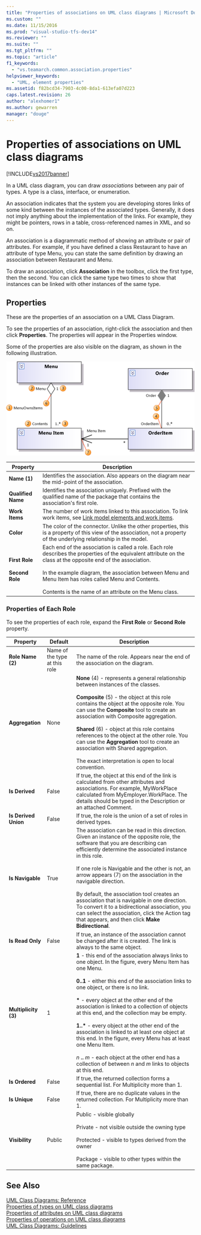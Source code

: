 ```yaml
---
title: "Properties of associations on UML class diagrams | Microsoft Docs"
ms.custom: ""
ms.date: 11/15/2016
ms.prod: "visual-studio-tfs-dev14"
ms.reviewer: ""
ms.suite: ""
ms.tgt_pltfrm: ""
ms.topic: "article"
f1_keywords: 
  - "vs.teamarch.common.association.properties"
helpviewer_keywords: 
  - "UML, element properties"
ms.assetid: f82bcd34-7903-4c00-8da1-613efa07d223
caps.latest.revision: 26
author: "alexhomer1"
ms.author: gewarren
manager: "douge"
---
```

# Properties of associations on UML class diagrams
[!INCLUDE[vs2017banner](../includes/vs2017banner.md)]

In a UML class diagram, you can draw *associations* between any pair of types. A type is a class, interface, or enumeration.  
  
 An association indicates that the system you are developing stores links of some kind between the instances of the associated types. Generally, it does not imply anything about the implementation of the links. For example, they might be pointers, rows in a table, cross-referenced names in XML, and so on.  
  
 An association is a diagrammatic method of showing an attribute or pair of attributes. For example, if you have defined a class Restaurant to have an attribute of type Menu, you can state the same definition by drawing an association between Restaurant and Menu.  
  
 To draw an association, click **Association** in the toolbox, click the first type, then the second. You can click the same type two times to show that instances can be linked with other instances of the same type.  
  
## Properties  
 These are the properties of an association on a UML Class Diagram.  
  
 To see the properties of an association, right-click the association and then click **Properties**. The properties will appear in the Properties window.  
  
 Some of the properties are also visible on the diagram, as shown in the following illustration.  
  
 ![Properties on assocations](../modeling/media/uml-classprop.png "UML_ClassProp")  
  
|**Property**|Description|  
|------------------|-----------------|  
|**Name (1)**|Identifies the association. Also appears on the diagram near the mid-point of the association.|  
|**Qualified Name**|Identifies the association uniquely. Prefixed with the qualified name of the package that contains the association's first role.|  
|**Work Items**|The number of work items linked to this association. To link work items, see [Link model elements and work items](../modeling/link-model-elements-and-work-items.md).|  
|**Color**|The color of the connector. Unlike the other properties, this is a property of this view of the association, not a property of the underlying relationship in the model.|  
|**First Role**<br /><br /> **Second Role**|Each end of the association is called a role. Each role describes the properties of the equivalent attribute on the class at the opposite end of the association.<br /><br /> In the example diagram, the association between Menu and Menu Item has roles called Menu and Contents.<br /><br /> Contents is the name of an attribute on the Menu class.|  
  
### Properties of Each Role  
 To see the properties of each role, expand the **First Role** or **Second Role** property.  
  
|**Property**|**Default**|Description|  
|------------------|-----------------|-----------------|  
|**Role Name (2)**|Name of the type at this role|The name of the role. Appears near the end of the association on the diagram.|  
|**Aggregation**|None|**None** (4) - represents a general relationship between instances of the classes.<br /><br /> **Composite** (5) - the object at this role contains the object at the opposite role. You can use the **Composite** tool to create an association with Composite aggregation.<br /><br /> **Shared** (6) - object at this role contains references to the object at the other role. You can use the **Aggregation** tool to create an association with Shared aggregation.<br /><br /> The exact interpretation is open to local convention.|  
|**Is Derived**|False|If true, the object at this end of the link is calculated from other attributes and associations. For example, MyWorkPlace calculated from MyEmployer.WorkPlace. The details should be typed in the Description or an attached Comment.|  
|**Is Derived Union**|False|If true, the role is the union of a set of roles in derived types.|  
|**Is Navigable**|True|The association can be read in this direction. Given an instance of the opposite role, the software that you are describing can efficiently determine the associated instance in this role.<br /><br /> If one role is Navigable and the other is not, an arrow appears (7) on the association in the navigable direction.<br /><br /> By default, the association tool creates an association that is navigable in one direction. To convert it to a bidirectional association, you can select the association, click the Action tag that appears, and then click **Make Bidirectional**.|  
|**Is Read Only**|False|If true, an instance of the association cannot be changed after it is created. The link is always to the same object.|  
|**Multiplicity (3)**|1|**1** - this end of the association always links to one object. In the figure, every Menu Item has one Menu.<br /><br /> **0..1** - either this end of the association links to one object, or there is no link.<br /><br /> **\*** - every object at the other end of the association is linked to a collection of objects at this end, and the collection may be empty.<br /><br /> **1..\*** - every object at the other end of the association is linked to at least one object at this end. In the figure, every Menu has at least one Menu Item.<br /><br /> *n* **..** *m* - each object at the other end has a collection of between *n* and *m* links to objects at this end.|  
|**Is Ordered**|False|If true, the returned collection forms a sequential list. For Multiplicity more than 1.|  
|**Is Unique**|False|If true, there are no duplicate values in the returned collection. For Multiplicity more than 1.|  
|**Visibility**|Public|Public - visible globally<br /><br /> Private - not visible outside the owning type<br /><br /> Protected - visible to types derived from the owner<br /><br /> Package - visible to other types within the same package.|  
  
## See Also  
 [UML Class Diagrams: Reference](../modeling/uml-class-diagrams-reference.md)   
 [Properties of types on UML class diagrams](../modeling/properties-of-types-on-uml-class-diagrams.md)   
 [Properties of attributes on UML class diagrams](../modeling/properties-of-attributes-on-uml-class-diagrams.md)   
 [Properties of operations on UML class diagrams](../modeling/properties-of-operations-on-uml-class-diagrams.md)   
 [UML Class Diagrams: Guidelines](../modeling/uml-class-diagrams-guidelines.md)



